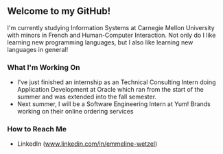 ## Welcome to my GitHub!
I'm currently studying Information Systems at Carnegie Mellon University with minors in French and Human-Computer Interaction. Not only do I like learning new programming languages, but I also like learning new languages in general!

### What I'm Working On
- I've just finished an internship as an Technical Consulting Intern doing Application Development at Oracle which ran from the start of the summer and was extended into the fall semester.
- Next summer, I will be a Software Engineering Intern at Yum! Brands working on their online ordering services

### How to Reach Me
- LinkedIn (www.linkedin.com/in/emmeline-wetzel)
